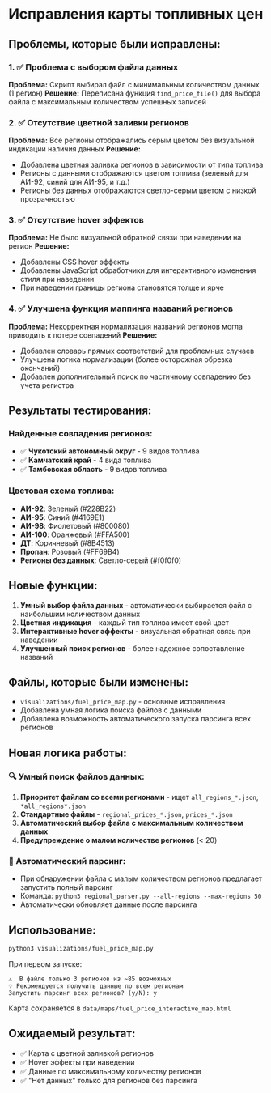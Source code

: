 # Исправления карты топливных цен

## Проблемы, которые были исправлены:

### 1. ✅ Проблема с выбором файла данных
**Проблема:** Скрипт выбирал файл с минимальным количеством данных (1 регион)
**Решение:** Переписана функция `find_price_file()` для выбора файла с максимальным количеством успешных записей

### 2. ✅ Отсутствие цветной заливки регионов
**Проблема:** Все регионы отображались серым цветом без визуальной индикации наличия данных
**Решение:** 
- Добавлена цветная заливка регионов в зависимости от типа топлива
- Регионы с данными отображаются цветом топлива (зеленый для АИ-92, синий для АИ-95, и т.д.)
- Регионы без данных отображаются светло-серым цветом с низкой прозрачностью

### 3. ✅ Отсутствие hover эффектов
**Проблема:** Не было визуальной обратной связи при наведении на регион
**Решение:**
- Добавлены CSS hover эффекты 
- Добавлены JavaScript обработчики для интерактивного изменения стиля при наведении
- При наведении границы региона становятся толще и ярче

### 4. ✅ Улучшена функция маппинга названий регионов
**Проблема:** Некорректная нормализация названий регионов могла приводить к потере совпадений
**Решение:**
- Добавлен словарь прямых соответствий для проблемных случаев
- Улучшена логика нормализации (более осторожная обрезка окончаний)
- Добавлен дополнительный поиск по частичному совпадению без учета регистра

## Результаты тестирования:

### Найденные совпадения регионов:
- ✅ **Чукотский автономный округ** - 9 видов топлива
- ✅ **Камчатский край** - 4 вида топлива  
- ✅ **Тамбовская область** - 9 видов топлива

### Цветовая схема топлива:
- **АИ-92**: Зеленый (#228B22)
- **АИ-95**: Синий (#4169E1) 
- **АИ-98**: Фиолетовый (#800080)
- **АИ-100**: Оранжевый (#FFA500)
- **ДТ**: Коричневый (#8B4513)
- **Пропан**: Розовый (#FF69B4)
- **Регионы без данных**: Светло-серый (#f0f0f0)

## Новые функции:

1. **Умный выбор файла данных** - автоматически выбирается файл с наибольшим количеством данных
2. **Цветная индикация** - каждый тип топлива имеет свой цвет
3. **Интерактивные hover эффекты** - визуальная обратная связь при наведении
4. **Улучшенный поиск регионов** - более надежное сопоставление названий

## Файлы, которые были изменены:
- `visualizations/fuel_price_map.py` - основные исправления
- Добавлена умная логика поиска файлов с данными
- Добавлена возможность автоматического запуска парсинга всех регионов

## Новая логика работы:

### 🔍 Умный поиск файлов данных:
1. **Приоритет файлам со всеми регионами** - ищет `all_regions_*.json`, `*all_regions*.json`
2. **Стандартные файлы** - `regional_prices_*.json`, `prices_*.json`
3. **Автоматический выбор файла с максимальным количеством данных**
4. **Предупреждение о малом количестве регионов** (< 20)

### 🚀 Автоматический парсинг:
- При обнаружении файла с малым количеством регионов предлагает запустить полный парсинг
- Команда: `python3 regional_parser.py --all-regions --max-regions 50`
- Автоматически обновляет данные после парсинга

## Использование:
```bash
python3 visualizations/fuel_price_map.py
```

При первом запуске:
```
⚠️  В файле только 3 регионов из ~85 возможных
💡 Рекомендуется получить данные по всем регионам
Запустить парсинг всех регионов? (y/N): y
```

Карта сохраняется в `data/maps/fuel_price_interactive_map.html`

## Ожидаемый результат:
- ✅ Карта с цветной заливкой регионов
- ✅ Hover эффекты при наведении
- ✅ Данные по максимальному количеству регионов
- ✅ "Нет данных" только для регионов без парсинга